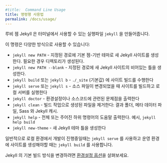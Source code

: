 ```yaml
---
#title:  Command Line Usage
title: 명령행 사용법
permalink: /docs/usage/
---
```


<!--
The Jekyll gem makes a `jekyll` executable available to you in your terminal.
-->
루비 젬 Jekyll 은 터미널에서 사용할 수 있는 실행파일 `jekyll` 을 만들어줍니다.

<!--
You can use this command in a number of ways:
-->
이 명령은 다양한 방식으로 사용할 수 있습니다:

<!--
* `jekyll new PATH` - Creates a new Jekyll site with default gem-based theme at specified path. The directories will be created as necessary.
* `jekyll new PATH --blank` - Creates a new blank Jekyll site scaffold at specified path.
* `jekyll build` or `jekyll b` - Performs a one off build your site to `./_site` (by default)
* `jekyll serve` or `jekyll s` - Builds your site any time a source file changes and serves it locally
* `jekyll doctor` - Outputs any deprecation or configuration issues
* `jekyll clean` - Removes all generated files: destination folder, metadata file, Sass and Jekyll caches.
* `jekyll help` - Shows help, optionally for a given subcommand, e.g. `jekyll help build`
* `jekyll new-theme` - Creates a new Jekyll theme scaffold
-->
* `jekyll new PATH` - 지정된 경로에 기본 젬-기반 테마로 새 Jekyll 사이트를 생성한다. 필요한 경우 디렉토리가 생성된다.
* `jekyll new PATH --blank` - 지정된 경로에 새 Jekyll 사이트의 비어있는 틀을 생성한다.
* `jekyll build` 또는 `jekyll b` - `./_site` (기본값) 에 사이트 빌드를 수행한다
* `jekyll serve` 또는 `jekyll s` - 소스 파일이 변경되었을 때 사이트를 빌드하고 로컬 서버를 실행한다
* `jekyll doctor` - 환경설정이나 소스코드에 관련된 문제점을 출력한다
* `jekyll clean` - 빌드 작업으로 생성된 파일을 제거한다: 결과 폴더, 메타 데이터 파일, Sass 와 Jekyll 캐시.
* `jekyll help` - 전체 또는 주어진 하위 명령어의 도움말 출력한다. 예시, `jekyll help build`
* `jekyll new-theme` - 새 Jekyll 테마 틀을 생성한다

<!--
Typically you'll use `jekyll serve` while developing locally and `jekyll build` when you need to generate the site for production.
-->
일반적으로 로컬 환경에서 개발이 진행중일때는 `jekyll serve` 를 사용하고 운영 환경에 사이트를 생성해야할 때는 `jekyll build` 를 사용합니다.

<!--
To change Jekyll's default build behavior have a look through the [configuration options](/docs/configuration/).
-->
Jekyll 의 기본 빌드 방식을 변경하려면 [환경설정 옵션](/docs/configuration/)을 살펴보세요.
